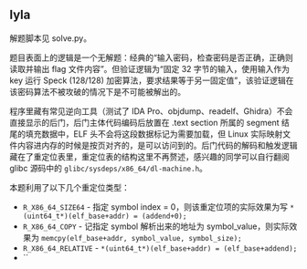 ## lyla

解题脚本见 solve.py。

题目表面上的逻辑是一个无解题：经典的“输入密码，检查密码是否正确，正确则读取并输出 flag 文件内容”。但验证逻辑为“固定 32 字节的输入，使用输入作为 key 运行 Speck (128/128) 加密算法，要求结果等于另一固定值”，该验证逻辑在该密码算法不被攻破的情况下是不可能被解出的。

程序里藏有常见逆向工具（测试了 IDA Pro、objdump、readelf、Ghidra）不会直接显示的后门，后门主体代码编码后放置在 .text section 所属的 segment 结尾的填充数据中，ELF 头不会将这段数据标记为需要加载，但 Linux 实际映射文件内容进内存的时候是按页对齐的，是可以访问到的。后门代码的解码和触发逻辑藏在了重定位表里，重定位表的结构这里不再赘述，感兴趣的同学可以自行翻阅 glibc 源码中的 `glibc/sysdeps/x86_64/dl-machine.h`。

本题利用了以下几个重定位类型：

* `R_X86_64_SIZE64` - 指定 symbol index = 0，则该重定位项的实际效果为写 `*(uint64_t*)(elf_base+addr) = (addend+0);`
* `R_X86_64_COPY` - 记指定 symbol 解析出来的地址为 symbol_value，则实际效果为 `memcpy(elf_base+addr, symbol_value, symbol_size);`
* `R_X86_64_RELATIVE` - `*(uint64_t*)(elf_base+addr) = (elf_base+addend);`
* ``
